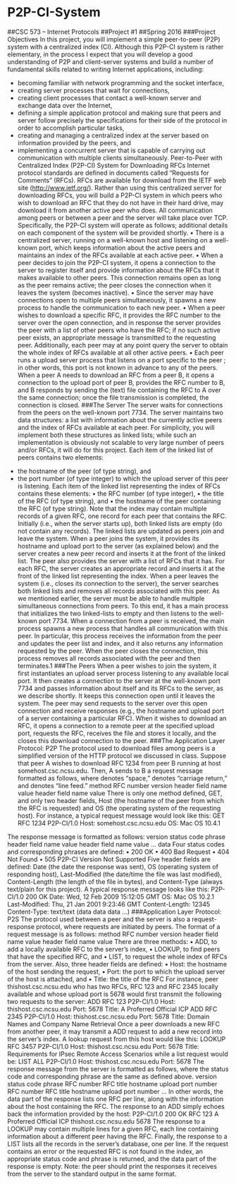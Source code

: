 # P2P-CI-System
##CSC 573 – Internet Protocols
##Project #1
##Spring 2016
###Project Objectives
In this project, you will implement a simple peer-to-peer (P2P) system with a centralized index (CI). Although this
P2P-CI system is rather elementary, in the process I expect that you will develop a good understanding of P2P and
client-server systems and build a number of fundamental skills related to writing Internet applications, including:

* becoming familiar with network programming and the socket interface,
* creating server processes that wait for connections,
* creating client processes that contact a well-known server and exchange data over the Internet,
* defining a simple application protocol and making sure that peers and server follow precisely the specifications for their side of the protocol in order to accomplish particular tasks,
* creating and managing a centralized index at the server based on information provided by the peers, and
* implementing a concurrent server that is capable of carrying out communication with multiple clients
simultaneously.
Peer-to-Peer with Centralized Index (P2P-CI) System for Downloading RFCs
Internet protocol standards are defined in documents called “Requests for Comments” (RFCs). RFCs are available
for download from the IETF web site (http://www.ietf.org/). Rather than using this centralized server for
downloading RFCs, you will build a P2P-CI system in which peers who wish to download an RFC that they do not
have in their hard drive, may download it from another active peer who does. All communication among peers or
between a peer and the server will take place over TCP. Specifically, the P2P-CI system will operate as follows;
additional details on each component of the system will be provided shortly.
• There is a centralized server, running on a well-known host and listening on a well-known port, which
keeps information about the active peers and maintains an index of the RFCs available at each active peer.
• When a peer decides to join the P2P-CI system, it opens a connection to the server to register itself and
provide information about the RFCs that it makes available to other peers. This connection remains open as
long as the peer remains active; the peer closes the connection when it leaves the system (becomes
inactive).
• Since the server may have connections open to multiple peers simultaneously, it spawns a new process to
handle the communication to each new peer.
• When a peer wishes to download a specific RFC, it provides the RFC number to the server over the open
connection, and in response the server provides the peer with a list of other peers who have the RFC; if no
such active peer exists, an appropriate message is transmitted to the requesting peer. Additionally, each
peer may at any point query the server to obtain the whole index of RFCs available at all other active peers.
• Each peer runs a upload server process that listens on a port specific to the peer ; in other words, this port is
not known in advance to any of the peers. When a peer A needs to download an RFC from a peer B, it
opens a connection to the upload port of peer B, provides the RFC number to B, and B responds by sending
the (text) file containing the RFC to A over the same connection; once the file transmission is completed,
the connection is closed.
###The Server
The server waits for connections from the peers on the well-known port 7734. The server maintains two data
structures: a list with information about the currently active peers and the index of RFCs available at each peer. For
simplicity, you will implement both these structures as linked lists; while such an implementation is obviously not
scalable to very large number of peers and/or RFCs, it will do for this project.
Each item of the linked list of peers contains two elements:
- the hostname of the peer (of type string), and
- the port number (of type integer) to which the upload server of this peer is listening. 
Each item of the linked list representing the index of RFCs contains these elements:
• the RFC number (of type integer),
• the title of the RFC (of type string), and
• the hostname of the peer containing the RFC (of type string).
Note that the index may contain multiple records of a given RFC, one record for each peer that contains the RFC.
Initially (i.e., when the server starts up), both linked lists are empty (do not contain any records). The linked lists are
updated as peers join and leave the system. When a peer joins the system, it provides its hostname and upload port to
the server (as explained below) and the server creates a new peer record and inserts it at the front of the linked list.
The peer also provides the server with a list of RFCs that it has. For each RFC, the server creates an appropriate
record and inserts it at the front of the linked list representing the index.
When a peer leaves the system (i.e., closes its connection to the server), the server searches both linked lists and
removes all records associated with this peer. As we mentioned earlier, the server must be able to handle multiple
simultaneous connections from peers. To this end, it has a main process that initializes the two linked-lists to empty
and then listens to the well-known port 7734. When a connection from a peer is received, the main process spawns a
new process that handles all communication with this peer. In particular, this process receives the information from
the peer and updates the peer list and index, and it also returns any information requested by the peer. When the peer
closes the connection, this process removes all records associated with the peer and then terminates.1
###The Peers
When a peer wishes to join the system, it first instantiates an upload server process listening to any available local
port. It then creates a connection to the server at the well-known port 7734 and passes information about itself and
its RFCs to the server, as we describe shortly. It keeps this connection open until it leaves the system. The peer may
send requests to the server over this open connection and receive responses (e.g., the hostname and upload port of a
server containing a particular RFC). When it wishes to download an RFC, it opens a connection to a remote peer at
the specified upload port, requests the RFC, receives the file and stores it locally, and the closes this download
connection to the peer.
###The Application Layer Protocol: P2P
The protocol used to download files among peers is a simplified version of the HTTP protocol we discussed in class.
Suppose that peer A wishes to download RFC 1234 from peer B running at host somehost.csc.ncsu.edu.
Then, A sends to B a request message formatted as follows, where <sp> denotes “space,” <cr> denotes
“carriage return,” and <lf> denotes “line feed.”
method <sp> RFC number <sp> version <cr> <lf>
header field name <sp> value <cr> <lf>
header field name <sp> value <cr> <lf>
<cr> <lf>
There is only one method defined, GET, and only two header fields, Host (the hostname of the peer from which
the RFC is requested) and OS (the operating system of the requesting host). For instance, a typical request message
would look like this:
GET RFC 1234 P2P-CI/1.0
Host: somehost.csc.ncsu.edu
OS: Mac OS 10.4.1

The response message is formatted as follows:
version <sp> status code <sp> phrase <cr> <lf>
header field name <sp> value <cr> <lf>
header field name <sp> value <cr> <lf>
...
<cr> <lf>
data
Four status codes and corresponding phrases are defined:
• 200 OK
• 400 Bad Request
• 404 Not Found
• 505 P2P-CI Version Not Supported
Five header fields are defined: Date (the date the response was sent), OS (operating system of responding host),
Last-Modified (the date/time the file was last modified), Content-Length (the length of the file in bytes),
and Content-Type (always text/plain for this project).
A typical response message looks like this:
P2P-CI/1.0 200 OK
Date: Wed, 12 Feb 2009 15:12:05 GMT
OS: Mac OS 10.2.1
Last-Modified: Thu, 21 Jan 2001 9:23:46 GMT
Content-Length: 12345
Content-Type: text/text
(data data data ...)
###Application Layer Protocol: P2S
The protocol used between a peer and the server is also a request-response protocol, where requests are initiated by
peers. The format of a request message is as follows:
method <sp> RFC number <sp> version <cr> <lf>
header field name <sp> value <cr> <lf>
header field name <sp> value <cr> <lf>
<cr> <lf>
There are three methods:
• ADD, to add a locally available RFC to the server’s index,
• LOOKUP, to find peers that have the specified RFC, and
• LIST, to request the whole index of RFCs from the server.
Also, three header fields are defined:
• Host: the hostname of the host sending the request,
• Port: the port to which the upload server of the host is attached, and
• Title: the title of the RFC
For instance, peer thishost.csc.ncsu.edu who has two RFCs, RFC 123 and RFC 2345 locally available
and whose upload port is 5678 would first transmit the following two requests to the server:
ADD RFC 123 P2P-CI/1.0
Host: thishost.csc.ncsu.edu
Port: 5678
Title: A Proferred Official ICP
ADD RFC 2345 P2P-CI/1.0 
Host: thishost.csc.ncsu.edu
Port: 5678
Title: Domain Names and Company Name Retrieval
Once a peer downloads a new RFC from another peer, it may transmit a ADD request to add a new record into the
server’s index. A lookup request from this host would like this:
LOOKUP RFC 3457 P2P-CI/1.0
Host: thishost.csc.ncsu.edu
Port: 5678
Title: Requirements for IPsec Remote Access Scenarios
while a list request would be:
LIST ALL P2P-CI/1.0
Host: thishost.csc.ncsu.edu
Port: 5678
The response message from the server is formatted as follows, where the status code and corresponding phrase are
the same as defined above.
version <sp> status code <sp> phrase <cr> <lf>
<cr> <lf>
RFC number <sp> RFC title <sp> hostname <sp> upload port number<cr><lf>
RFC number <sp> RFC title <sp> hostname <sp> upload port number<cr><lf>
...
<cr><lf>
In other words, the data part of the response lists one RFC per line, along with the information about the host
containing the RFC. The response to an ADD simply echoes back the information provided by the host:
P2P-CI/1.0 200 OK
RFC 123 A Proferred Official ICP thishost.csc.ncsu.edu 5678
The response to a LOOKUP may contain multiple lines for a given RFC, each line containing information about a
different peer having the RFC. Finally, the response to a LIST lists all the records in the server’s database, one per
line. If the request contains an error or the requested RFC is not found in the index, an appropriate status code and
phrase is returned, and the data part of the response is empty.
Note: the peer should print the responses it receives from the server to the standard output in the same format.
